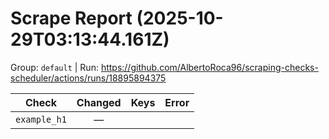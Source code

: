 # Scrape Report (2025-10-29T03:13:44.161Z)

Group: `default`  |  Run: https://github.com/AlbertoRoca96/scraping-checks-scheduler/actions/runs/18895894375

| Check | Changed | Keys | Error |
|---|:---:|:--|:--|
| `example_h1` | — |  |  |
